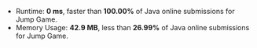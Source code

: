 - Runtime: **0 ms**, faster than **100.00%** of Java online submissions for Jump Game.
- Memory Usage: **42.9 MB**, less than **26.99%** of Java online submissions for Jump Game.